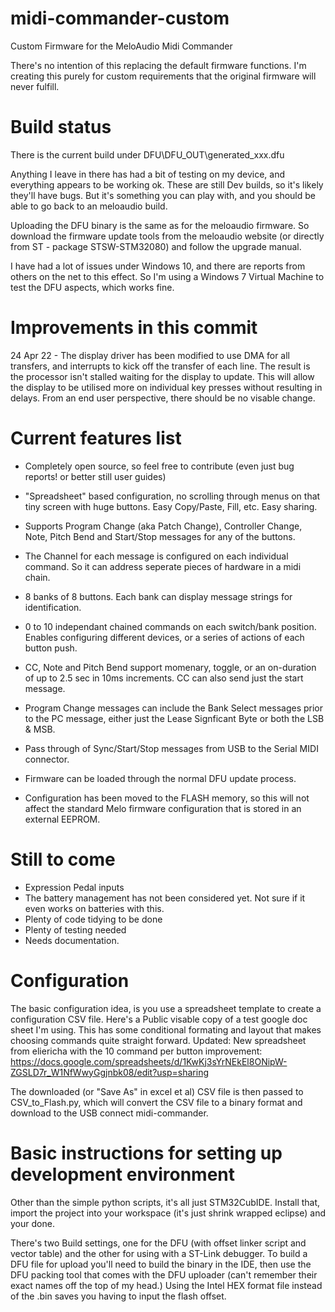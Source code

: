 # midi-commander-custom
Custom Firmware for the MeloAudio Midi Commander

There's no intention of this replacing the default firmware functions. I'm creating this purely for custom requirements that the original firmware will never fulfill.

# Build status

There is the current build under DFU\DFU_OUT\generated_xxx.dfu

Anything I leave in there has had a bit of testing on my device, and everything appears to be working ok.  These are still Dev builds, so it's likely they'll have bugs.  But it's something you can play with, and you should be able to go back to an meloaudio build.

Uploading the DFU binary is the same as for the meloaudio firmware.  So download the firmware update tools from the meloaudio website (or directly from ST - package STSW-STM32080) and follow the upgrade manual.

I have had a lot of issues under Windows 10, and there are reports from others on the net to this effect. So I'm using a Windows 7 Virtual Machine to test the DFU aspects, which works fine.

# Improvements in this commit
24 Apr 22 - The display driver has been modified to use DMA for all transfers, and interrupts to kick off the transfer of each line.  The result is the processor isn't stalled waiting for the display to update. This will allow the display to be utilised more on individual key presses without resulting in delays.  From an end user perspective, there should be no visable change.

# Current features list
- Completely open source, so feel free to contribute (even just bug reports! or better still user guides)
- "Spreadsheet" based configuration, no scrolling through menus on that tiny screen with huge buttons. Easy Copy/Paste, Fill, etc. Easy sharing.
- Supports Program Change (aka Patch Change), Controller Change, Note, Pitch Bend and Start/Stop messages for any of the buttons.
- The Channel for each message is configured on each individual command.  So it can address seperate pieces of hardware in a midi chain.
- 8 banks of 8 buttons.  Each bank can display message strings for identification.
- 0 to 10 independant chained commands on each switch/bank position.  Enables configuring different devices, or a series of actions of each button push.
- CC, Note and Pitch Bend support momenary, toggle, or an on-duration of up to 2.5 sec in 10ms increments. CC can also send just the start message.
- Program Change messages can include the Bank Select messages prior to the PC message, either just the Lease Signficant Byte or both the LSB & MSB.
- Pass through of Sync/Start/Stop messages from USB to the Serial MIDI connector.

- Firmware can be loaded through the normal DFU update process.
- Configuration has been moved to the FLASH memory, so this will not affect the standard Melo firmware configuration that is stored in an external EEPROM.

# Still to come
- Expression Pedal inputs
- The battery management has not been considered yet.  Not sure if it even works on batteries with this.
- Plenty of code tidying to be done
- Plenty of testing needed
- Needs documentation.


# Configuration
The basic configuration idea, is you use a spreadsheet template to create a configuration CSV file.  Here's a Public visable copy of a test google doc sheet I'm using.
This has some conditional formating and layout that makes choosing commands quite straight forward.
Updated: New spreadsheet from eliericha with the 10 command per button improvement:
https://docs.google.com/spreadsheets/d/1KwKj3sYrNEkEl8ONipW-ZGSLD7r_W1NfWwyGgjnbk08/edit?usp=sharing

The downloaded (or "Save As" in excel et al) CSV file is then passed to CSV_to_Flash.py, which will convert the CSV file to a binary format and download to the USB connect midi-commander.


# Basic instructions for setting up development environment
Other than the simple python scripts, it's all just STM32CubIDE. Install that, import the project into your workspace (it's just shrink wrapped eclipse) and your done.

There's two Build settings, one for the DFU (with offset linker script and vector table) and the other for using with a ST-Link debugger. To build a DFU file for upload you'll need to build the binary in the IDE, then use the DFU packing tool that comes with the DFU uploader (can't remember their exact names off the top of my head.) Using the Intel HEX format file instead of the .bin saves you having to input the flash offset.
